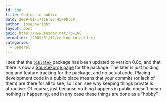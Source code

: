 ```yaml
---
id: 108
title: Coding in public
date: 2009-01-17T16:07:45+00:00
author: josephwright
layout: post
guid: http://www.texdev.net/?p=108
permalink: /2009/01/17/coding-in-public/
categories:
  - General
---
```

I see that the [`biblatex`](https://ctan.org/pkg/biblatex) package has been updated to version 0.8c, and that there is now a [SourceForge page](http://sourceforge.net/projects/biblatex/) for the package. The later is just holding bug and feature tracking for the package, and no actual code. Placing development code in a public place means that your commits (or lack of them) are there for all to see, so I can see why keeping things private is attractive. Of course, just because nothing happens in public doesn't mean nothing is happening, and in any case these things are done as a “hobby”.
